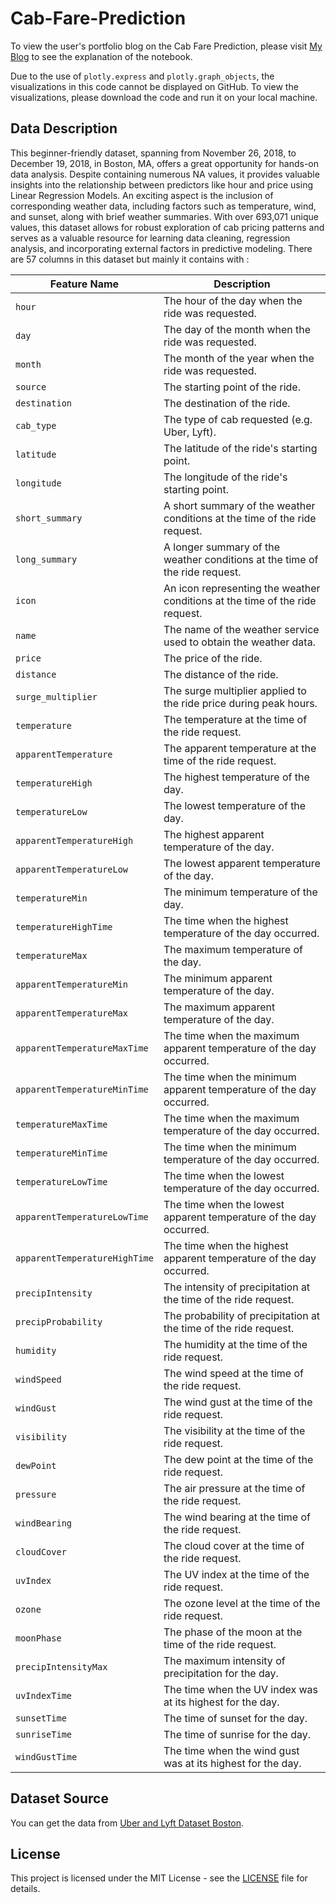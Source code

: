 # Cab-Fare-Prediction

To view the user's portfolio blog on the Cab Fare Prediction, please visit [My Blog](https://danielrs.systeme.io/cab-price-prediction) to see the explanation of the notebook.

Due to the use of `plotly.express` and `plotly.graph_objects`, the visualizations in this code cannot be displayed on GitHub. To view the visualizations, please download the code and run it on your local machine.

## Data Description
This beginner-friendly dataset, spanning from November 26, 2018, to December 19, 2018, in Boston, MA, offers a great opportunity for hands-on data analysis. Despite containing numerous NA values, it provides valuable insights into the relationship between predictors like hour and price using Linear Regression Models. An exciting aspect is the inclusion of corresponding weather data, including factors such as temperature, wind, and sunset, along with brief weather summaries. With over 693,071 unique values, this dataset allows for robust exploration of cab pricing patterns and serves as a valuable resource for learning data cleaning, regression analysis, and incorporating external factors in predictive modeling. There are 57 columns in this dataset but mainly it contains with :

| Feature Name | Description |
| --- | --- |
| `hour` | The hour of the day when the ride was requested. |
| `day` | The day of the month when the ride was requested. |
| `month` | The month of the year when the ride was requested. |
| `source` | The starting point of the ride. |
| `destination` | The destination of the ride. |
| `cab_type` | The type of cab requested (e.g. Uber, Lyft). |
| `latitude` | The latitude of the ride's starting point. |
| `longitude` | The longitude of the ride's starting point. |
| `short_summary` | A short summary of the weather conditions at the time of the ride request. |
| `long_summary` | A longer summary of the weather conditions at the time of the ride request. |
| `icon` | An icon representing the weather conditions at the time of the ride request. |
| `name` | The name of the weather service used to obtain the weather data. |
| `price` | The price of the ride. |
| `distance` | The distance of the ride. |
| `surge_multiplier` | The surge multiplier applied to the ride price during peak hours. |
| `temperature` | The temperature at the time of the ride request. |
| `apparentTemperature` | The apparent temperature at the time of the ride request. |
| `temperatureHigh` | The highest temperature of the day. |
| `temperatureLow` | The lowest temperature of the day. |
| `apparentTemperatureHigh` | The highest apparent temperature of the day. |
| `apparentTemperatureLow` | The lowest apparent temperature of the day. |
| `temperatureMin` | The minimum temperature of the day. |
| `temperatureHighTime` | The time when the highest temperature of the day occurred. |
| `temperatureMax` | The maximum temperature of the day. |
| `apparentTemperatureMin` | The minimum apparent temperature of the day. |
| `apparentTemperatureMax` | The maximum apparent temperature of the day. |
| `apparentTemperatureMaxTime` | The time when the maximum apparent temperature of the day occurred. |
| `apparentTemperatureMinTime` | The time when the minimum apparent temperature of the day occurred. |
| `temperatureMaxTime` | The time when the maximum temperature of the day occurred. |
| `temperatureMinTime` | The time when the minimum temperature of the day occurred. |
| `temperatureLowTime` | The time when the lowest temperature of the day occurred. |
| `apparentTemperatureLowTime` | The time when the lowest apparent temperature of the day occurred. |
| `apparentTemperatureHighTime` | The time when the highest apparent temperature of the day occurred. |
| `precipIntensity` | The intensity of precipitation at the time of the ride request. |
| `precipProbability` | The probability of precipitation at the time of the ride request. |
| `humidity` | The humidity at the time of the ride request. |
| `windSpeed` | The wind speed at the time of the ride request. |
| `windGust` | The wind gust at the time of the ride request. |
| `visibility` | The visibility at the time of the ride request. |
| `dewPoint` | The dew point at the time of the ride request. |
| `pressure` | The air pressure at the time of the ride request. |
| `windBearing` | The wind bearing at the time of the ride request. |
| `cloudCover` | The cloud cover at the time of the ride request. |
| `uvIndex` | The UV index at the time of the ride request. |
| `ozone` | The ozone level at the time of the ride request. |
| `moonPhase` | The phase of the moon at the time of the ride request. |
| `precipIntensityMax` | The maximum intensity of precipitation for the day. |
| `uvIndexTime` | The time when the UV index was at its highest for the day. |
| `sunsetTime` | The time of sunset for the day. |
| `sunriseTime` | The time of sunrise for the day. |
| `windGustTime` | The time when the wind gust was at its highest for the day. |

## Dataset Source

You can get the data from [Uber and Lyft Dataset Boston](https://www.kaggle.com/datasets/brllrb/uber-and-lyft-dataset-boston-ma).
## License

This project is licensed under the MIT License - see the [LICENSE](LICENSE) file for details.

